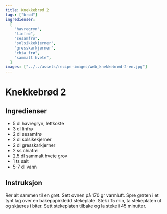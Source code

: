 ```yaml
---
title: Knekkebrød 2
tags: ["brød"]
ingredienser:
  [
    "havregryn",
    "linfrø",
    "sesamfrø",
    "solsikkekjerner",
    "gresskarkjerner",
    "chia frø",
    "sammalt hvete",
  ]
images: ["../../assets/recipe-images/web_knekkebrød-2-en.jpg"]
---
```


# Knekkebrød 2

## Ingredienser

- 5 dl havregryn, lettkokte
- 3 dl linfrø
- 2 dl sesamfrø
- 2 dl solsikekjerner
- 2 dl gresskarkjerner
- 2 ss chiafrø
- 2,5 dl sammalt hvete grov
- 1 ts salt
- 5-7 dl vann

## Instruksjon

Rør alt sammen til en grøt. Sett ovnen på 170 gr varmluft. Spre grøten i et tynt lag over en bakepapirkledd stekeplate. Stek i 15 min, ta stekeplaten ut og skjæres i biter. Sett stekeplaten tilbake og la steke i 45 minutter.

